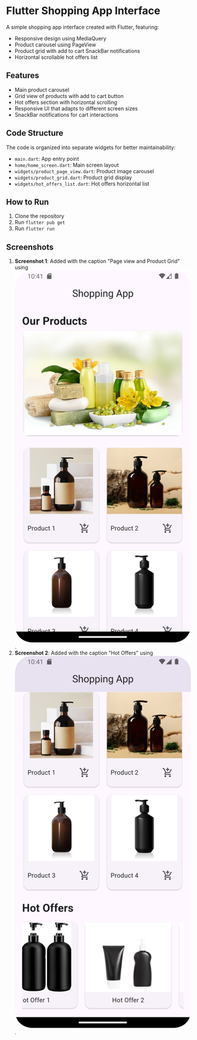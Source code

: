 # Flutter Shopping App Interface

A simple shopping app interface created with Flutter, featuring:

- Responsive design using MediaQuery
- Product carousel using PageView
- Product grid with add to cart SnackBar notifications
- Horizontal scrollable hot offers list

## Features

- Main product carousel
- Grid view of products with add to cart button
- Hot offers section with horizontal scrolling
- Responsive UI that adapts to different screen sizes
- SnackBar notifications for cart interactions

## Code Structure

The code is organized into separate widgets for better maintainability:
- `main.dart`: App entry point
- `home/home_screen.dart`: Main screen layout
- `widgets/product_page_view.dart`: Product image carousel
- `widgets/product_grid.dart`: Product grid display
- `widgets/hot_offers_list.dart`: Hot offers horizontal list

## How to Run

1. Clone the repository
2. Run `flutter pub get`
3. Run `flutter run`

## Screenshots

1. **Screenshot 1**: Added with the caption "Page view and Product Grid" using ![Screenshot](Screenshot.png).
2. **Screenshot 2**: Added with the caption "Hot Offers" using ![Screenshot2](Screenshot2.png).
